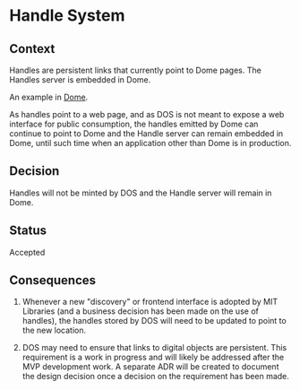 # Handle System

## Context

Handles are persistent links that currently point to Dome pages. 
The Handles server is embedded in Dome.

An example in [Dome](https://dome.mit.edu/handle/1721.3/82731). 

As handles point to a web page, and as DOS is not meant to expose a web interface for public consumption,
the handles emitted by Dome can continue to point to Dome and the Handle server can remain embedded in Dome,
until such time when an application other than Dome is in production. 

## Decision

Handles will not be minted by DOS and the Handle server will remain in Dome. 

## Status

Accepted

## Consequences

1. Whenever a new "discovery" or frontend interface is adopted by MIT Libraries (and a business decision
has been made on the use of handles), the handles stored by DOS will need to be updated to point to the new
location.

2. DOS may need to ensure that links to digital objects are persistent. This requirement is a work in progress and will likely be addressed after the MVP development work. A separate ADR will be created to document the design decision once a decision on the requirement has been made.

